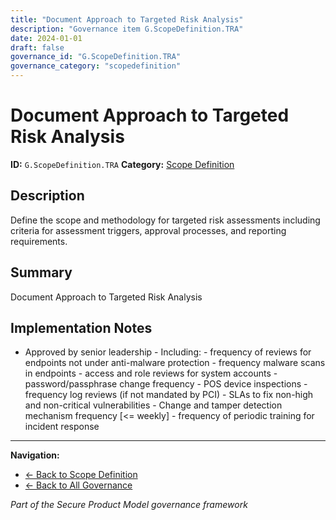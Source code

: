 ```yaml
---
title: "Document Approach to Targeted Risk Analysis"
description: "Governance item G.ScopeDefinition.TRA"
date: 2024-01-01
draft: false
governance_id: "G.ScopeDefinition.TRA"
governance_category: "scopedefinition"
---
```


# Document Approach to Targeted Risk Analysis

**ID:** `G.ScopeDefinition.TRA`
**Category:** [Scope Definition](../)

## Description

Define the scope and methodology for targeted risk assessments including criteria for assessment triggers, approval processes, and reporting requirements.

## Summary

Document Approach to Targeted Risk Analysis

## Implementation Notes

- Approved by senior leadership - Including: - frequency of reviews for endpoints not under anti-malware protection - frequency malware scans in endpoints - access and role reviews for system accounts - password/passphrase change frequency - POS device inspections - frequency log reviews (if not mandated by PCI) - SLAs to fix non-high and non-critical vulnerabilities - Change and tamper detection mechanism frequency [<= weekly] - frequency of periodic training for incident response


---

**Navigation:**
- [← Back to Scope Definition](../)
- [← Back to All Governance](/governance/)

*Part of the Secure Product Model governance framework*
